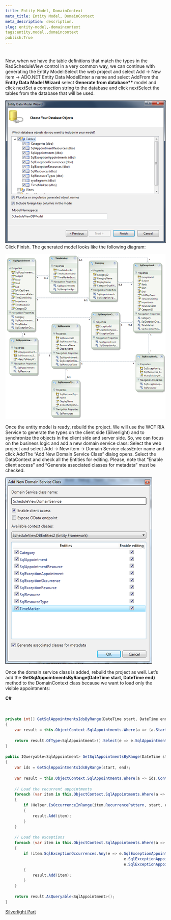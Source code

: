 ```yaml
---
title: Entity Model, DomainContext
meta_title: Entity Model, DomainContext
meta_description: description.
slug: entity-model,-domaincontext
tags:entity,model,,domaincontext
publish:True
---
```



# 

Now, when we have the table definitions that match the types in the RadScheduleView control in a very common way, we can continue with generating the Entity Model:Select the web project and select Add -> New item -> ADO.NET Entity Data ModelEnter a name and select AddFrom the __Entity Data Model Wizard__ select __Generate from database**__ model and click nextSet a connection string to the database and click nextSelect the tables from the database that will be used.
      		

![radscheduleview populating with data Entity Data Model Wizard](images\radscheduleview_populating_with_data_EntityDataModelWizard.png)Click Finish. The generated model looks like the following diagram:

![radscheduleview populating with data EFModel](images\radscheduleview_populating_with_data_EFModel.png)

Once the entity model is ready, rebuild the project. We will use the WCF RIA Service to generate the types on the client side (Silverlight) and to synchronize the objects in the client side and server side. So, we can focus on the business logic and add a new domain service class:
        Select the web project and select Add -> New item -> Domain Service classEnter name and click AddThe “Add New Domain Service Class” dialog opens. Select the DataContext and check all the Entities for editing. Please, note that “Enable client access” and “Generate associated classes for metadata” must be checked.
        

![radscheduleview populating with data Add New Domain Service Class](images\radscheduleview_populating_with_data_AddNewDomainServiceClass.png)

Once the domain service class is added, rebuild the project as well. Let’s add the __GetSqlAppointmentsByRange(DateTime start, DateTime end)__ method to the DomainContext class because we want to load only the visible appointments:
        




 __C#__
    

```C#


private int[] GetSqlAppointmentsIdsByRange(DateTime start, DateTime end)
{
	var result = this.ObjectContext.SqlAppointments.Where(a => (a.Start >= start && a.End <= end)).ToList<SqlAppointment>();

	return result.OfType<SqlAppointment>().Select(e => e.SqlAppointmentId).ToArray();
}

public IQueryable<SqlAppointment> GetSqlAppointmentsByRange(DateTime start, DateTime end)
{
	var ids = GetSqlAppointmentsIdsByRange(start, end);

	var result = this.ObjectContext.SqlAppointments.Where(a => ids.Contains(a.SqlAppointmentId)).ToList<SqlAppointment>();

	// Load the recurrent appointments
	foreach (var item in this.ObjectContext.SqlAppointments.Where(a => !string.IsNullOrEmpty(a.RecurrencePattern)))
	{
		if (Helper.IsOccurrenceInRange(item.RecurrencePattern, start, end) && !result.Contains(item))
		{
			result.Add(item);
		}
	}

	// Load the exceptions
	foreach (var item in this.ObjectContext.SqlAppointments.Where(a => a.Start < end && a.SqlExceptionOccurrences.Count != 0))
	{
		if (item.SqlExceptionOccurrences.Any(e => e.SqlExceptionAppointment != null && 
													e.SqlExceptionAppointment.Start >= start && 
													e.SqlExceptionAppointment.End <= end))
		{
			result.Add(item);
		}
	}

	return result.AsQueryable<SqlAppointment>();
}

```

[Silverlight Part](http://radscheduleview-populating-with-data-binding-to-db-silverlight.md)

